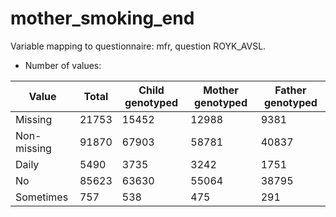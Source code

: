 # mother_smoking_end
Variable mapping to questionnaire: mfr, question ROYK_AVSL.
- Number of values:

| Value | Total | Child genotyped | Mother genotyped | Father genotyped |
| ----- | ----- | --------------- | ---------------- | ---------------- |
| Missing | 21753 | 15452 | 12988 | 9381 |
| Non-missing | 91870 | 67903 | 58781 | 40837 |
| Daily | 5490 | 3735 | 3242 |1751 |
| No | 85623 | 63630 | 55064 |38795 |
| Sometimes | 757 | 538 | 475 |291 |



